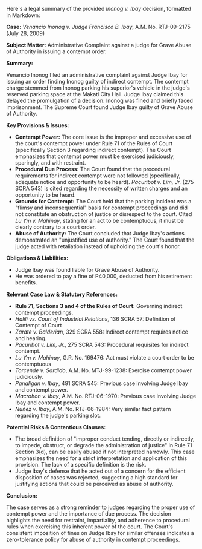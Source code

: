 Here's a legal summary of the provided *Inonog v. Ibay* decision, formatted in Markdown:

**Case:** *Venancio Inonog v. Judge Francisco B. Ibay*, A.M. No. RTJ-09-2175 (July 28, 2009)

**Subject Matter:** Administrative Complaint against a judge for Grave Abuse of Authority in issuing a contempt order.

**Summary:**

Venancio Inonog filed an administrative complaint against Judge Ibay for issuing an order finding Inonog guilty of indirect contempt. The contempt charge stemmed from Inonog parking his superior's vehicle in the judge's reserved parking space at the Makati City Hall. Judge Ibay claimed this delayed the promulgation of a decision.  Inonog was fined and briefly faced imprisonment.  The Supreme Court found Judge Ibay guilty of Grave Abuse of Authority.

**Key Provisions & Issues:**

*   **Contempt Power:** The core issue is the improper and excessive use of the court's contempt power under Rule 71 of the Rules of Court (specifically Section 3 regarding indirect contempt). The Court emphasizes that contempt power must be exercised judiciously, sparingly, and with restraint.
*   **Procedural Due Process:** The Court found that the procedural requirements for indirect contempt were not followed (specifically, adequate notice and opportunity to be heard). *Pacuribot v. Lim, Jr.* (275 SCRA 543) is cited regarding the necessity of written charges and an opportunity to be heard.
*   **Grounds for Contempt:** The Court held that the parking incident was a "flimsy and inconsequential" basis for contempt proceedings and did not constitute an obstruction of justice or disrespect to the court. Cited *Lu Ym v. Mahinay*, stating for an act to be contemptuous, it must be clearly contrary to a court order.
*   **Abuse of Authority:** The Court concluded that Judge Ibay's actions demonstrated an "unjustified use of authority." The Court found that the judge acted with retaliation instead of upholding the court's honor.

**Obligations & Liabilities:**

*   Judge Ibay was found liable for Grave Abuse of Authority.
*   He was ordered to pay a fine of P40,000, deducted from his retirement benefits.

**Relevant Case Law & Statutory References:**

*   **Rule 71, Sections 3 and 4 of the Rules of Court:** Governing indirect contempt proceedings.
*   *Halili vs. Court of Industrial Relations*, 136 SCRA 57: Definition of Contempt of Court
*   *Zarate v. Balderian*, 329 SCRA 558: Indirect contempt requires notice and hearing.
*   *Pacuribot v. Lim, Jr.*, 275 SCRA 543: Procedural requisites for indirect contempt.
*   *Lu Ym v. Mahinay*, G.R. No. 169476: Act must violate a court order to be contemptuous
*   *Torcende v. Sardido*, A.M. No. MTJ-99-1238: Exercise contempt power judiciously.
*   *Panaligan v. Ibay*, 491 SCRA 545: Previous case involving Judge Ibay and contempt power.
*   *Macrohon v. Ibay*, A.M. No. RTJ-06-1970: Previous case involving Judge Ibay and contempt power.
*   *Nuñez v. Ibay*, A.M. No. RTJ-06-1984: Very similar fact pattern regarding the judge's parking slot.

**Potential Risks & Contentious Clauses:**

*   The broad definition of "improper conduct tending, directly or indirectly, to impede, obstruct, or degrade the administration of justice" in Rule 71 Section 3(d), can be easily abused if not interpreted narrowly. This case emphasizes the need for a strict interpretation and application of this provision. The lack of a specific definition is the risk.
*   Judge Ibay's defense that he acted out of a concern for the efficient disposition of cases was rejected, suggesting a high standard for justifying actions that could be perceived as abuse of authority.

**Conclusion:**

The case serves as a strong reminder to judges regarding the proper use of contempt power and the importance of due process. The decision highlights the need for restraint, impartiality, and adherence to procedural rules when exercising this inherent power of the court. The Court's consistent imposition of fines on Judge Ibay for similar offenses indicates a zero-tolerance policy for abuse of authority in contempt proceedings.
